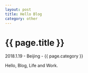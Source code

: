 ```yaml
---
layout: post
title: Hello Blog
category: other
---
```


{{ page.title }}
================

<p class="meta">2018.1.19 - Beijing - {{ page.category }}</p>

Hello, Blog, Life and Work.
